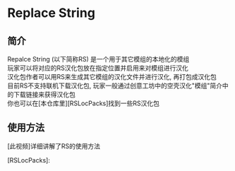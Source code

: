 # Replace String

## 简介

Repalce String (以下简称RS) 是一个用于其它模组的本地化的模组<br>
玩家可以将对应的RS汉化包放在指定位置并启用来对模组进行汉化<br>
汉化包作者可以用RS来生成其它模组的汉化文件并进行汉化, 再打包成汉化包<br>
目前RS不支持联机下载汉化包, 玩家一般通过创意工坊中的空壳汉化"模组"简介中的下载链接来获得汉化包<br>
你也可以在[本仓库里][RSLocPacks]找到一些RS汉化包

## 使用方法

[此视频]详细讲解了RS的使用方法


[RSLocPacks]: 